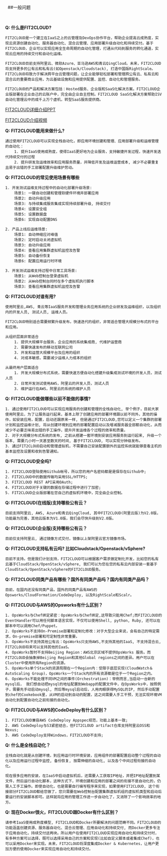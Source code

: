 &nbsp;
##一般问题

&nbsp;
&nbsp;

**Q: 什么是FIT2CLOUD?**

	FIT2CLOUD是一个建立在IaaS之上的云管理及DevOps协作平台，帮助企业提高云成熟度，实现云资源创建自动化、服务器自动化、混合云管理、应用部署升级自动化和持续交付。基于FIT2CLOUD，企业可以实现应用全生命周期的自动化管理，打通从代码到服务的转化通道，实现云应用的持续交付和自动化运维。
     
	FIT2CLOUD目前支持阿里云、微软Azure、亚马逊AWS和青云QingCloud。未来，FIT2CLOUD将支持更多的公有云和私有云(如Openstack/Cloudstack), 打造中国版RightScale。FIT2CLOUD将致力于解决跨平台云管理问题，让企业能够轻松部署和管理跨公有云、私有云和混合云的重要商业应用，为云基础设施和应用提供配置、监控、自动化和管理服务。

	FIT2CLOUD的产品和解决方案包括：Hosted服务、企业版和SaaS化解决方案。FIT2CLOUD企业版部署在企业自己的云账户中，完全由企业自主控制。FIT2CLOUD SaaS化解决方案帮助ISV自动化管理云中的成千上万个虚机，转型SaaS服务提供商。

[FIT2CLOUD详细介绍PPT](http://fit2cloud.com/introduction.html)

[FIT2CLOUD介绍视频](http://v.youku.com/v_show/id_XNzc3NjA1NjEy.html)

**Q: FIT2CLOUD能用来做什么?**

	通过使用FIT2CLOUD可以实现全栈自动化，即应用环境创建和管理、应用部署升级和运维管理的自动化：
		1. 提升IaaS使用成熟度，使得IaaS更好地为企业服务，支持敏捷开发过程，快速开发迭代持续交付的过程
		2. 提升研发及运维效率和应用服务质量，并降低开发及运维运营成本, 减少不必要重复且易于出错的手工部署配置升级维护劳动。

**Q: FIT2CLOUD的常见使用场景有哪些**

	1. 开发测试运维支持过程中的自动化部署升级场景:
		场景1: 一键自动创建和管理软硬件环境并部署应用
		场景2: 自动升级应用
		场景3: 与持续集成服务集成实现持续部署升级, 持续交付
		场景4: 设置安全组
		场景5: 设置数据盘
		场景6: 实现自动配置DNS

	2. 产品上线后运维场景:
		场景1: 自动伸缩应对峰值
		场景2: 定时启动关闭虚拟机
		场景3: 自动升级应用
		场景4: 查看应用集群虚拟机监控及告警
		场景5: 自动备份恢复
		场景6: 配置应用运行时环境

	3. 开发测试运维支持过程中日常工具场景:
		场景1: 从Web控制台登录虚拟机
		场景2: 从Web控制台同时在多个虚拟机执行脚本
		场景3: 查看应用集群虚拟机监控及告警

**Q: FIT2CLOUD对谁有用?**

	使用阿里云,AWS, 青云等IaaS服务开发和管理业务应用系统的企业研发及运维组织，以及组织内的开发人员, 测试人员, 运维人员。

	FIT2CLOUD特别适合需要频繁升级发布，快速迭代的组织，非常适合管理大规模分布式的平台和应用。

	从组织层面非常适合
		1. 提供大规模平台服务，企业应用的系统集成商, 代维护运营商
		2. 需要快速发布的移动互联网公司
		3. 开发和运营大规模平台及应用的组织
		4. 对成本敏感，需要减少运维人力成本的组织

	从最终用户层面适合
		1. 开发大规模分布式系统，需要快速方便自动化搭建升级集成测试环境的开发人员，测试人员
		2. 日常开发测试使用AWS，阿里云的开发人员，测试人员
		3. 维护运行在AWS，阿里云的系统的维护人员

**Q: FIT2CLOUD能做哪些以前不能做的事情?**
    
	1. 通过使用FIT2CLOUD可以实现应用服务的创建和管理的全栈自动化, 举个例子，目前大家使用阿里云，为了让服务运行起来，基本上除了创建应用的部署环境跟以前不同外，其他的操作，如安装应用，配置，启动还跟原来一样, 但是通过FIT2CLOUD,您可以定义一个集群的部署计划和监控运维计划, 将从创建环境到应用的部署配置启动以及增减服务器全部都自动化，从而减少不必要乏味易出错的手工操作，提升开发运维各个过程的效率和质量。
	2. 对于大规模分布式系统的发布, 之前从搭建一套环境到安装应用服务到运行起来, 升级一个版本, 需要几小时一天甚至数天的时间, 基于FIT2CLOUD, 可以实现分钟级发布。
	3. 通过FIT2CLOUD启动和管理虚拟机，不需要自己安装配置额外的监控系统就能够查看主机的基本监控及设置和收到告警通知。

**Q: FIT2CLOUD安全吗?**

	1. FIT2CLOUD登陆使用Github帐号，所以您的用户名密码都是是保存在Github中;
 	2. FIT2CLOUD中的数据传输均采用SSL/HTTPS;
	3. FIT2CLOUD REST API采用OAuth;
	4. FIT2CLOUD对于关键的数据在存储过程中进行了加密;
	5. FIT2CLOUD企业版部署在您自己的虚拟机环境中，完全由企业控制。

**Q: FIT2CLOUD(在线版)支持哪些公有云？**

	目前支持阿里云, AWS, Azure和青云QingCloud, 其中FIT2CLOUD(阿里云版)为V2.0版，功能最为完善，其他云版本为V1.0版，我们会尽快升级到V2.0版。

**Q: FIT2CLOUD(企业版)支持哪些公有云？**

	目前仅支持阿里云, 通过镜像方式交付，镜像以上架阿里云官方镜像市场。

**Q: FIT2CLOUD支持私有云吗? 比如Cloudstack/Openstack/vSphere?**

	目前不支持。但是我们计划支持，FIT2CLOUD可以根据客户需求做定制化开发，比如您的私有云基于CloudStack/OpenStack/vSphere, 我们可以为您在您的私有云内部安装一套基于CloudStack/OpenStack/vSphere的FIT2CLOUD服务。 

**Q: FIT2CLOUD同类产品有哪些？国外有同类产品吗？国内有同类产品吗？**

	目前，在国内还没有同类产品，国外的同类产品有AWS的Opsworks/CloudFormation/CodeDeploy, 以及RightScale和Scalr。

**Q: FIT2CLOUD与AWS的Opsworks有什么区别？**

	1. OpsWorks与Chef绑定紧密：OpsWorks与Chef绑定,这导致只能用Chef;而FIT2CLOUD的EventHandler可以用任何脚本语言实现，不仅可以使用Shell, python, Ruby, 还可以在脚本中可以调用Chef/Puppet。
	2. OpsWorks不支持On-Premise部署和定制化修改：对于大型企业来说，会有自己的特定需求，On-premise部署和可定制性非常重要。
	3. OpsWorks不支持其他公有云：OpsWorks只支持AWS,不支持其他的IaaS, 不支持混合云, FIT2CLOUD将来可以支持其他的IaaS。
	4. OpsWorks暂时不支持Beijing Region：AWS北京区域不提供OpsWorks 服务。而FIT2CLOUD会抽象掉Beijing Region和其他Global regions之间的差异。用户可以在Cluster中使用所有Region的资源。
	5. OpsWorks单个Stack的资源局限在一个Region内：受限于底层实现(CloudWatch＆ AutoScaling Group)，OpsWorks一个Stack内的所有资源都是位于一个Region之内。
	6. OpsWorks不能处理不同VM之间的事件(Orchestration)：举例而言,当启动一台新的mysql后， 我们想自动把mysql的地址配置到Webapp的配置文件中，在OpsWorks中，按照例子，需要先手动启动mysql, 然后等mysql启动后，人用肉眼获得MySQL的IP, 然后手动配置到chef的Cookebook里，从VM的启动到自动的配置，这之间需要人手工干预，无法实现环境VM自动化到配置自动化之前衔接的自动化。

**Q: FIT2CLOUD与AWS的CodeDeploy有什么区别？**

	1. FIT2CLOUD兼容AWS CodeDeploy Appspec规范，功能上基本一致;
	2. AWS CodeDeploy与S3紧密结合，但FIT2CLOUD artifact仓库支持阿里云OSS和Nexus;
	3. AWS CodeDeploy支持Windows，FIT2CLOUD不支持;

**Q: 什么是全栈自动化？**

	全栈自动化就是从创建环境，到应用运行时环境安装，应用组件的部署配置启动整个过程的自动化以及应用运行过程中监控, 备份恢复, 按需伸缩的自动化, 以及各个中间过程衔接的自动化。
	
	现在很多应用的安装，在IaaS中启动虚拟机后，还需要人工获取IP地址，并把IP地址配置到某文件，然后运行自动化脚本，这种方式下，环境创建和应用的部署之间的衔接不是自动化的，仍需人工手工操作。即使自动化，也是需要自行编写程序来实现，如果使用FIT2CLOUD, 这个衔接部分FIT2CLOUD都给您做了，您只需要在Web控制台配置集群虚拟机组的虚拟机类型和启动后要运行的安装脚本即可。这样就将应用的管理工作进一步自动化了，又消除了一个影响效率的地方。

**Q: 现在Docker很火，FIT2CLOUD跟Docker有什么区别？**

	请参考IaaS使用成熟度模型, FIT2CLOUD和Docker所要解决的问题范畴不同。FIT2CLOUD的功能涵盖创建资源、服务器自动化、混合云管理、应用自动化和持续交付, 而Docker更多专注于应用自动化，持续交付这两块。所以用户在使用FIT2CLOUD实现应用自动化和持续交付时，有多种方案可以选择，既可以选择采用自己的方案和实现(比如自定义脚本或者集成Chef)，也可以采用Docker来实现。未来，FIT2CLOUD将深度集成Docker & Kubernetes，让用户更加方便的使用Docker来实现应用自动化和持续交付。